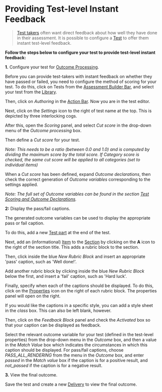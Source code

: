 <!--
created_at: 2018-11-15
authors:         
    - "Catherine Pease"
--> 

# Providing Test-level Instant Feedback

>[Test takers](../appendix/glossary.md#test-takers) often want direct feedback about how well they have done in their assessment. It is possible to configure a [Test](../appendix/glossary.md#test) to offer them instant test-level feedback.


**Follow the steps below to configure your test to provide test-level instant feedback:**

**1.** Configure your test for [Outcome Processing](../appendix/glossary.md#outcome-processing).

Before you can provide test-takers with instant feedback on whether they have passed or failed, you need to configure the method of scoring for your test. To do this, click on Tests from the [Assessment Builder Bar](../appendix/glossary.md#assessment-builder-bar), and select your test from the [Library](../appendix/glossary.md#library).

Then, click on *Authoring* in the [Action Bar](../appendix/glossary.md#action-bar). Now you are in the test editor. 

Next, click on the *Settings* icon to the right of test name at the top. This is depicted by three interlocking cogs.

After this, open the *Scoring* panel, and select *Cut score* in the  drop-down menu of the *Outcome processing* box.

Then define a *Cut score* for your test.

*Note: This needs to be a ratio (between 0.0 and 1.0) and is computed by dividing the maximum score by the total score. If *Category score* is checked, the same cut score will be applied to all categories (set to individual items)*

When a *Cut score* has been defined, expand *Outcome declarations*, then check the correct generation of *Outcome variables* corresponding to the settings applied. 

<!-- Missing Screenshot: Configuring Scoring to provide Test-level Instant Feedback Tests -->

*Note: The full set of *Outcome variables* can be found in the section [Test Scoring and Outcome Declarations](../tests/test-scoring-and-outcome-declarations.md).*


**2:** Display the pass/fail captions.

The generated outcome variables can be used to display the appropriate pass or fail caption.
 
To do this, add a new [Test part](../appendix/glossary.md#test-part) at the end of the test.

Next, add an (informational) [Item](../appendix/glossary.md#item) to the [Section](../appendix/glossary.md#section)  by clicking on the **A** icon to the right of the section title. This adds a rubric block to the section. 

Then, click inside the blue *New Rubric Block* and insert an appropriate 'pass' caption, such as 'Well done!'. 

Add another rubric block by clicking inside the blue *New Rubric Block* below the first, and insert a 'fail' caption, such as 'Hard luck'.

Finally, specify when each of the captions should be displayed. To do this, click on the [Properties](../appendix/glossary.md#properties) icon on the right of each rubric block. The properties panel will open on the right. 

If you would like the captions in a specific style, you can add a style sheet in the *class* box. This can also be left blank, however. 

Then, click on the *Feedback Block* panel and check the *Activated* box so that your caption can be displayed as feedback. 

Select the relevant outcome variable for your test (defined in the test-level properties) from the drop-down menu in the *Outcome* box, and then a value in the *Match Value* box which indicates the circumstances in which this caption should be displayed. For pass/fail captions, choose *PASS\_ALL\_RENDERING* from the menu in the *Outcome* box, and enter *passed* in the *Match value* box if the caption is for a positive result, and *not_passed* if the caption is for a negative result.


**3.** View the final outcome.

Save the test and create a new [Delivery](../appendix/glossary.md#delivery) to view the final outcome.
